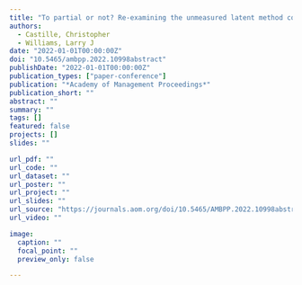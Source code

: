 ```yaml
---
title: "To partial or not? Re-examining the unmeasured latent method construct (ULMC)"
authors:
  - Castille, Christopher
  - Williams, Larry J
date: "2022-01-01T00:00:00Z"
doi: "10.5465/ambpp.2022.10998abstract"
publishDate: "2022-01-01T00:00:00Z"
publication_types: ["paper-conference"]
publication: "*Academy of Management Proceedings*"
publication_short: ""
abstract: ""
summary: ""
tags: []
featured: false
projects: []
slides: ""

url_pdf: ""
url_code: ""
url_dataset: ""
url_poster: ""
url_project: ""
url_slides: ""
url_source: "https://journals.aom.org/doi/10.5465/AMBPP.2022.10998abstract"
url_video: ""

image:
  caption: ""
  focal_point: ""
  preview_only: false

---
```

